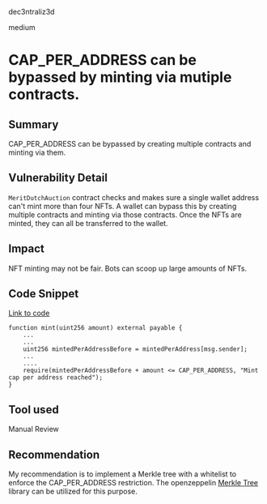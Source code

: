 dec3ntraliz3d

medium

# CAP_PER_ADDRESS can be bypassed by minting via mutiple contracts.

## Summary

CAP_PER_ADDRESS can be bypassed by creating multiple contracts and minting via them.

## Vulnerability Detail

`MeritDutchAuction` contract checks and makes sure a single wallet address can't mint more than four NFTs. A wallet can bypass this by creating multiple contracts and minting via those contracts. Once the NFTs are minted, they can all be transferred to the wallet.

## Impact

NFT minting may not be fair. Bots can scoop up large amounts of NFTs.

## Code Snippet

[Link to code](https://github.com/sherlock-audit/2023-07-beam-auction/blob/main/dutch-nft/src/MeritDutchAuction.sol#L128-L143)

```solidity
function mint(uint256 amount) external payable {
    ...
    ...
    uint256 mintedPerAddressBefore = mintedPerAddress[msg.sender];
    ...
    ....
    require(mintedPerAddressBefore + amount <= CAP_PER_ADDRESS, "Mint cap per address reached");
}

```


## Tool used

Manual Review

## Recommendation

My recommendation is to implement a Merkle tree with a whitelist to enforce the CAP_PER_ADDRESS restriction. The openzeppelin [Merkle Tree](https://github.com/OpenZeppelin/merkle-tree) library can be utilized for this purpose.


